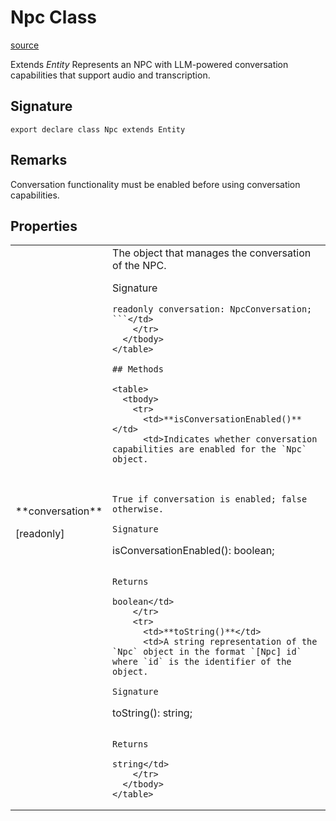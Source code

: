 # Npc Class

[source](https://developers.meta.com/horizon-worlds/reference/2.0.0/npc_npc)

Extends *Entity* Represents an NPC with LLM-powered conversation capabilities that support audio and transcription.

## Signature

```
export declare class Npc extends Entity
```

## Remarks

Conversation functionality must be enabled before using conversation capabilities.

## Properties

<table>
  <tbody>
    <tr>
      <td>**conversation**

\[readonly\]</td>
      <td>The object that manages the conversation of the NPC.

Signature

```
readonly conversation: NpcConversation;
```</td>
    </tr>
  </tbody>
</table>

## Methods

<table>
  <tbody>
    <tr>
      <td>**isConversationEnabled()**</td>
      <td>Indicates whether conversation capabilities are enabled for the `Npc` object.

  

True if conversation is enabled; false otherwise.

Signature

```
isConversationEnabled(): boolean;
```

Returns

boolean</td>
    </tr>
    <tr>
      <td>**toString()**</td>
      <td>A string representation of the `Npc` object in the format `[Npc] id` where `id` is the identifier of the object.

Signature

```
toString(): string;
```

Returns

string</td>
    </tr>
  </tbody>
</table>